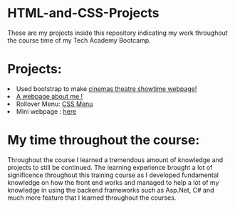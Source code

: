 # HTML-and-CSS-Projects
These are my projects inside this repository indicating my work throughout the course time of my Tech Academy Bootcamp. 

<h1> Projects: </h1>

<li> Used bootstrap to make <a href= "https://github.com/psalazar5/HTML-and-CSS-Projects/tree/main/bootstrap"> cinemas theatre showtime webpage! </a>  </li>

<li><a href= "https://github.com/psalazar5/HTML-and-CSS-Projects/tree/main/One-Page%20Website1"> A webpage about me ! </a> </li>

<li> Rollover Menu:  <a href= "https://github.com/psalazar5/HTML-and-CSS-Projects/tree/main/Creating-a-CSS-menu/CSS"> CSS Menu </a> </li>

<li>Mini webpage : <a href= "https://github.com/psalazar5/HTML-and-CSS-Projects/tree/main/01_Lesson"> here </a> </li>






<h1> My time throughout the course: </h1>

Throughout the course I learned a tremendous amount of knowledge and projects to still be continued. The learning experience brought a lot of significence throughout this training course as I developed fundamental knowledge on how the front end works and managed to help a lot of my knowledge in using the backend frameworks such as Asp.Net, C# and much more feature that I learned throughout the courses. 
